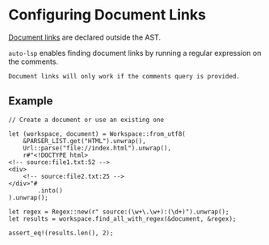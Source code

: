 # Configuring Document Links

[Document links](https://microsoft.github.io/language-server-protocol/specifications/lsp/3.17/specification/#textDocument_documentLink) are declared outside the AST.

`auto-lsp` enables finding document links by running a regular expression on the comments.

```admonish
Document links will only work if the comments query is provided.
```

## Example

```rust, ignore
// Create a document or use an existing one

let (workspace, document) = Workspace::from_utf8(
    &PARSER_LIST.get("HTML").unwrap(),
    Url::parse("file://index.html").unwrap(),
    r#"<!DOCTYPE html>
<!-- source:file1.txt:52 -->
<div>
    <!-- source:file2.txt:25 -->
</div>"#
        .into()
).unwrap();

let regex = Regex::new(r" source:(\w+\.\w+):(\d+)").unwrap();
let results = workspace.find_all_with_regex(&document, &regex);

assert_eq!(results.len(), 2);
```
